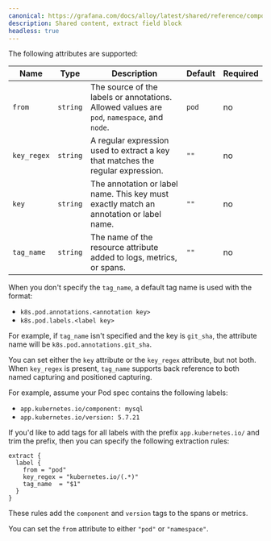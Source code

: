 ```yaml
---
canonical: https://grafana.com/docs/alloy/latest/shared/reference/components/extract-field-block/
description: Shared content, extract field block
headless: true
---
```


The following attributes are supported:

| Name        | Type     | Description                                                                                 | Default | Required |
| ----------- | -------- | ------------------------------------------------------------------------------------------- | ------- | -------- |
| `from`      | `string` | The source of the labels or annotations. Allowed values are `pod`, `namespace`, and `node`. | `pod`   | no       |
| `key_regex` | `string` | A regular expression used to extract a key that matches the regular expression.             | `""`    | no       |
| `key`       | `string` | The annotation or label name. This key must exactly match an annotation or label name.      | `""`    | no       |
| `tag_name`  | `string` | The name of the resource attribute added to logs, metrics, or spans.                        | `""`    | no       |

When you don't specify the `tag_name`, a default tag name is used with the format:

- `k8s.pod.annotations.<annotation key>`
- `k8s.pod.labels.<label key>`

For example, if `tag_name` isn't specified and the key is `git_sha`, the attribute name will be `k8s.pod.annotations.git_sha`.

You can set either the `key` attribute or the `key_regex` attribute, but not both.
When `key_regex` is present, `tag_name` supports back reference to both named capturing and positioned capturing.

For example, assume your Pod spec contains the following labels:

- `app.kubernetes.io/component: mysql`
- `app.kubernetes.io/version: 5.7.21`

If you'd like to add tags for all labels with the prefix `app.kubernetes.io/` and trim the prefix, then you can specify the following extraction rules:

```alloy
extract {
  label {
    from = "pod"
    key_regex = "kubernetes.io/(.*)"
    tag_name  = "$1"
  }
}
```

These rules add the `component` and `version` tags to the spans or metrics.

You can set the `from` attribute to either `"pod"` or `"namespace"`.
